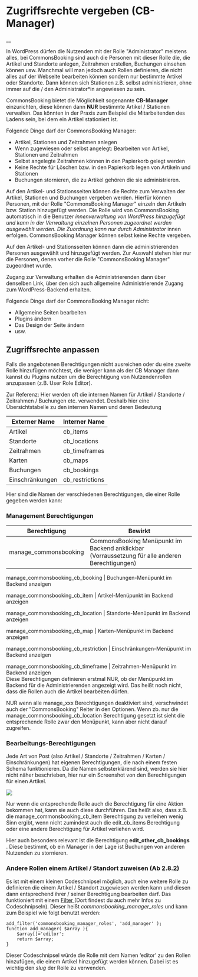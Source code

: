 #  Zugriffsrechte vergeben (CB-Manager)

__

In WordPress dürfen die Nutzenden mit der Rolle "Administrator" meistens
alles, bei CommonsBooking sind auch die Personen mit dieser Rolle die, die
Artikel und Standorte anlegen, Zeitrahmen erstellen, Buchungen einsehen können
usw. Manchmal will man jedoch auch Rollen definieren, die nicht alles auf der
Webseite bearbeiten können sondern nur bestimmte Artikel oder Standorte. Dann
können sich Stationen z.B. selbst administrieren, ohne immer auf die / den
Administrator*in angewiesen zu sein.

CommonsBooking bietet die Möglichkeit sogenannte **CB-Manager** einzurichten,
diese können dann **NUR** bestimmte Artikel / Stationen verwalten. Das könnten
in der Praxis zum Beispiel die Mitarbeitenden des Ladens sein, bei dem ein
Artikel stationiert ist.

Folgende Dinge darf der CommonsBooking Manager:

  * Artikel, Stationen und Zeitrahmen anlegen 
  * Wenn zugewiesen oder selbst angelegt: Bearbeiten von Artikel, Stationen und Zeitrahmen 
  * Selbst angelegte Zeitrahmen können in den Papierkorb gelegt werden 
  * Keine Rechte für Löschen bzw. in den Papierkorb legen von Artikeln und Stationen 
  * Buchungen stornieren, die zu Artikel gehören die sie administrieren. 

Auf den Artikel- und Stationsseiten können die Rechte zum Verwalten der
Artikel, Stationen und Buchungen vergeben werden. Hierfür können Personen, mit
der Rolle "CommonsBooking Manager" einzeln den Artikeln bzw. Station
hinzugefügt werden. Die Rolle wird von CommonsBooking automatisch in die
Benutzer _innenverwaltung von WordPress hinzugefügt und kann in der Verwaltung
einzelnen Personen zugeordnet werden ausgewählt werden. Die Zuordnung kann nur
durch Administrator_ innen erfolgen. CommonsBooking Manager können selbst
keine Rechte vergeben.

Auf den Artikel- und Stationsseiten können dann die administrierenden Personen
ausgewählt und hinzugefügt werden. Zur Auswahl stehen hier nur die Personen,
denen vorher die Rolle "CommonsBooking Manager" zugeordnet wurde.

Zugang zur Verwaltung erhalten die Administrierenden dann über denselben Link,
über den sich auch allgemeine Administrierende Zugang zum WordPress-Backend
erhalten.

Folgende Dinge darf der CommonsBooking Manager nicht:

  * Allgemeine Seiten bearbeiten 
  * Plugins ändern 
  * Das Design der Seite ändern 
  * usw. 

##  Zugriffsrechte anpassen

Falls die angebotenen Berechtigungen nicht ausreichen oder du eine zweite
Rolle hinzufügen möchtest, die weniger kann als der CB Manager dann kannst du
Plugins nutzen um die Berechtigung von Nutzendenrollen anzupassen (z.B. User
Role Editor).

Zur Referenz: Hier werden oft die internen Namen für Artikel / Standorte /
Zeitrahmen / Buchungen etc. verwendet. Deshalb hier eine Übersichtstabelle zu
den internen Namen und deren Bedeutung

**Externer Name** |  **Interner Name**  
---|---  
Artikel  |  cb_items   
Standorte  |  cb_locations   
Zeitrahmen  |  cb_timeframes   
Karten  |  cb_maps   
Buchungen  |  cb_bookings   
Einschränkungen  |  cb_restrictions   
  
  
  
Hier sind die Namen der verschiedenen Berechtigungen, die einer Rolle gegeben
werden kann:

###  Management Berechtigungen

**Berechtigung** |  **Bewirkt**  
---|---  
manage_commonsbooking  |  CommonsBooking Menüpunkt im Backend anklickbar (Vorraussetzung für alle anderen Berechtigungen)   
  
manage_commonsbooking_cb_booking  |  Buchungen-Menüpunkt im Backend anzeigen   
  
manage_commonsbooking_cb_item  |  Artikel-Menüpunkt im Backend anzeigen   
  
manage_commonsbooking_cb_location  |  Standorte-Menüpunkt im Backend anzeigen   
  
manage_commonsbooking_cb_map  |  Karten-Menüpunkt im Backend anzeigen   
  
manage_commonsbooking_cb_restriction  |  Einschränkungen-Menüpunkt im Backend anzeigen   
  
manage_commonsbooking_cb_timeframe  |  Zeitrahmen-Menüpunkt im Backend anzeigen   
Diese Berechtigungen definieren erstmal NUR, ob der Menüpunkt im Backend für
die Administrierenden angezeigt wird. Das heißt noch nicht, dass die Rollen
auch die Artikel bearbeiten dürfen.

NUR wenn alle manage_xxx Berechtigungen deaktiviert sind, verschwindet auch
der "CommonsBooking" Reiter in den Optionen. Wenn zb. nur die
manage_commonsbooking_cb_location Berechtigung gesetzt ist sieht die
entsprechende Rolle zwar den Menüpunkt, kann aber nicht darauf zugreifen.

###  Bearbeitungs-Berechtigungen

Jede Art von Post (also Artikel / Standorte / Zeitrahmen / Karten /
Einschränkungen) hat eigenen Berechtigungen, die nach einem festen Schema
funktionieren. Da die Namen selbsterklärend sind, werden sie hier nicht näher
beschrieben, hier nur ein Screenshot von den Berechtigungen für einen Artikel.  

![](2d6feefe59ddd3bb9e59ea4a0789488f.png)

Nur wenn die entsprechende Rolle auch die Berechtigung für eine Aktion
bekommen hat, kann sie auch diese durchführen. Das heißt also, dass z.B. die
manage_commonsbooking_cb_item Berechtigung zu verleihen wenig Sinn ergibt,
wenn nicht zumindest auch die edit_cb_items Berechtigung oder eine andere
Berechtigung für Artikel verliehen wird.  
  
Hier auch besonders relevant ist die Berechtigung **edit_other_cb_bookings** .
Diese bestimmt, ob ein Manager in der Lage ist Buchungen von anderen Nutzenden
zu stornieren.

###  Andere Rollen einem Artikel / Standort zuweisen (Ab 2.8.2)

Es ist mit einem kleinen Codeschnipsel möglich, auch eine weitere Rolle zu
definieren die einem Artikel / Standort zugewiesen werden kann und diesen dann
entsprechend ihrer / seiner Berechtigung bearbeiten darf. Das funktioniert mit
einem [ Filter ](/docs/einstellungen/hooks-und-filter/) (Dort findest du auch
mehr Infos zu Codeschnipseln). Dieser heißt _commonsbooking_manager_roles_ und
kann zum Beispiel wie folgt benutzt werden:

    
    
    add_filter('commonsbooking_manager_roles', 'add_manager' );
    function add_manager( $array ){
        $array[]='editor';
        return $array;
    }

Dieser Codeschnipsel würde die Rolle mit dem Namen ‘editor’ zu den Rollen
hinzufügen, die einem Artikel hinzugefügt werden können. Dabei ist es wichtig
den _slug_ der Rolle zu verwenden.

